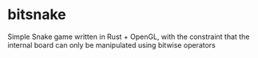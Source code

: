 # bitsnake

Simple Snake game written in Rust + OpenGL, with the constraint that the internal board can only be manipulated using bitwise operators